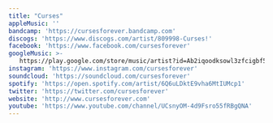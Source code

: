 ```yaml
---
title: "Curses"
appleMusic: ''
bandcamp: 'https://cursesforever.bandcamp.com'
discogs: 'https://www.discogs.com/artist/809998-Curses!'
facebook: 'https://www.facebook.com/cursesforever'
googleMusic: >-
   https://play.google.com/store/music/artist?id=Ab2iqoodksowl3zfcigbf5vk6jm
instagram: 'https://www.instagram.com/cursesforever'
soundcloud: 'https://soundcloud.com/cursesforever'
spotify: 'https://open.spotify.com/artist/6Q6uLDktE9vha6MtIUMcp1'
twitter: 'https://twitter.com/cursesforever'
website: 'http://www.cursesforever.com'
youtube: 'https://www.youtube.com/channel/UCsnyOM-4d9Fsro55fRBgQNA'
---
```

